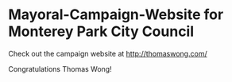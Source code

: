# Mayoral-Campaign-Website for Monterey Park City Council

Check out the campaign website at http://thomaswong.com/

Congratulations Thomas Wong!
